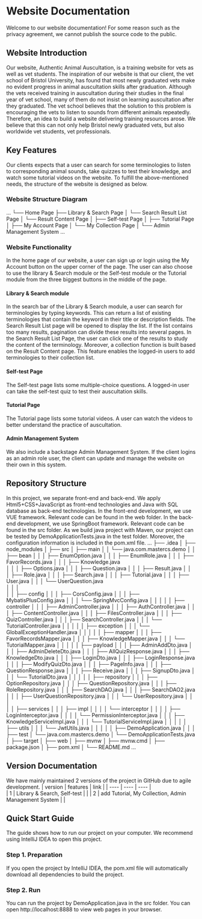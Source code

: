 # Website Documentation
Welcome to our website documentation!
For some reason such as the privacy agreement, we cannot publish the source code to the public.

## Website Introduction
Our website, Authentic Animal Auscultation, is a training website for vets as well as vet students. 
The inspiration of our website is that our client, the vet school of Bristol University, has found that most newly graduated vets make no evident progress in animal auscultation skills after graduation. Although the vets received training in auscultation during their studies in the final year of vet school, many of them do not insist on learning auscultation after they graduated. The vet school believes that the solution to this problem is encouraging the vets to listen to sounds from different animals repeatedly. Therefore, an idea to build a website delivering training resources arose. We believe that this can not only help Bristol newly graduated vets, but also worldwide vet students, vet professionals.

## Key Features
Our clients expects that a user can search for some terminologies to listen to corresponding animal sounds, take quizzes to test their knowledge, and watch some tutorial videos on the website. To fulfill the above-mentioned needs, the structure of the website is designed as below.

### Website Structure Diagram
...
└── Home Page
    ├── Library & Search Page
    │   └── Search Result List Page
    │       └── Result Content Page
    │
    ├── Self-test Page
    │
    ├── Tutorial Page
    │
    ├── My Account Page
    │   └── My Collection Page
    │
    └── Admin Management System
...

### Website Functionality
In the home page of our website, a user can sign up or login using the My Account button on the upper corner of the page. The user can also choose to use the library & Search module or the Self-test module or the Tutorial module from the three biggest buttons in the middle of the page.
#### Library & Search module
In the search bar of the Library & Search module, a user can search for terminologies by typing keywords. This can return a list of existing terminologies that contain the keyword in their title or description fields. The Search Result List page will be opened to display the list. If the list contains too many results, pagination can divide these results into several pages. In the Search Result List Page, the user can click one of the results to study the content of the terminology.
Moreover, a collection function is built based on the Result Content page. This feature enables the logged-in users to add terminologies to their collection list.
#### Self-test Page
The Self-test page lists some multiple-choice questions. A logged-in user can take the self-test quiz to test their auscultation skills.
#### Tutorial Page
The Tutorial page lists some tutorial videos. A user can watch the videos to better understand the practice of auscultation.
#### Admin Management System
We also include a backstage Admin Management System. If the client logins as an admin role user, the client can update and manage the website on their own in this system.

## Repository Structure
In this project, we separate front-end and back-end.
We apply Html5+CSS+JavaScript as front-end technologies and Java with SQL database as back-end technologies. In the front-end development, we use VUE framework. Relevant code can be found in the web folder. In the back-end development, we use SpringBoot framework. Relevant code can be found in the src folder. 
As we build java project with Maven, our project can be tested by DemoApplicationTests.java in the test folder. Moreover, the configuration information is included in the pom.xml file.
...
├── .idea
│
├── node_modules
│
├── src
│   ├── main
│   │   └── java.com.mastercs.demo
│   │       ├── bean
│   │       │   ├── EnumOption.java
│   │       │   ├── EnumRole.java
│   │       │   ├── FavorRecords.java
│   │       │   ├── Knowledge.java   
│   │       │   ├── Options.java
│   │       │   ├── Question.java
│   │       │   ├── Result.java
│   │       │   ├── Role.java
│   │       │   ├── Search.java
│   │       │   ├── Tutorial.java
│   │       │   ├── User.java
│   │       │   └── UserQuestion.java   
│   │       │             
│   │       ├── config
│   │       │   ├── CorsConfig.java
│   │       │   ├── MybatisPlusConfig.java
│   │       │   └── SpringMvcConfig.java
│   │       │
│   │       ├── controller
│   │       │   ├── AdminController.java
│   │       │   ├── AuthController.java
│   │       │   ├── ContentController.java
│   │       │   ├── FilesController.java
│   │       │   ├── QuizController.java
│   │       │   ├── SearchController.java
│   │       │   └── TutorialController.java
│   │       │
│   │       ├── exception
│   │       │   └── GlobalExceptionHandler.java
│   │       │
│   │       ├── mapper
│   │       │   ├── FavorRecordsMapper.java
│   │       │   ├── KnowledgeMapper.java
│   │       │   └── TutorialMapper.java
│   │       │
│   │       ├── payload
│   │       │   ├── AdminAddDto.java
│   │       │   ├── AdminDeleteDto.java
│   │       │   ├── AllQuizResponse.java
│   │       │   ├── KnowledgeDto.java
│   │       │   ├── LoginDto.java
│   │       │   ├── LoginResponse.java
│   │       │   ├── ModifyQuizDto.java
│   │       │   ├── PageInfo.java
│   │       │   ├── QuestionResponse.java
│   │       │   ├── Receive.java
│   │       │   ├── SignupDto.java
│   │       │   └── TutorialDto.java
│   │       │ 
│   │       ├── repository
│   │       │   ├── OptionRepository.java
│   │       │   ├── QuestionRepository.java
│   │       │   ├── RoleRepository.java
│   │       │   ├── SearchDAO.java
│   │       │   ├── SearchDAO2.java
│   │       │   ├── UserQuestionRepository.java
│   │       │   └── UserRepository.java
│   │       │   
│   │       ├── services
│   │       │   ├── impl 
│   │       │   │   └── interceptor 
│   │       │   │       ├── LoginInterceptor.java
│   │       │   │       └── PermissionInterceptor.java
│   │       │   ├── KnowledgeServiceImpl.java
│   │       │   └── TutorialServiceImpl.java
│   │       │
│   │       ├── utils
│   │       │   └── JwtUtils.java
│   │       │
│   │       ├── DemoApplication.java
│   │
│   ├── test
│       └── java.com.mastercs.demo
│           └── DemoApplicationTests.java
│
├── target
│
├── web
│
├── mvnw
│
├── mvnw.cmd
│
├── package.json
│
├── pom.xml
│
└── README.md
...

## Version Documentation
We have mainly maintained 2 versions of the project in GitHub due to agile development.
|  version   |                   features                             |  link   |
|   ----     |                    ----                                |  ----   |   
|     1      |            Library & Search, Self-test                 |         |
|     2      | add Tutorial, My Collection, Admin Management System   |         |

## Quick Start Guide
The guide shows how to run our project on your computer. We recommend using IntelliJ IDEA to open this project.
### Step 1. Preparation
If you open the project by IntelliJ IDEA, the pom.xml file will automatically download all dependencies to build the project.
### Step 2. Run
You can run the project by DemoApplication.java in the src folder.
You can open http://localhost:8888 to view web pages in your browser. 

